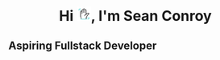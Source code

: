 <h1 align="center">Hi <img src="blob\main\icons\wave.gif" width="28px">, I'm Sean Conroy</h1>
<h2>Aspiring Fullstack Developer</h2>
